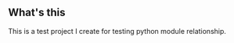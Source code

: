 What's this
--------------
This is a test project I create for testing python module relationship.

